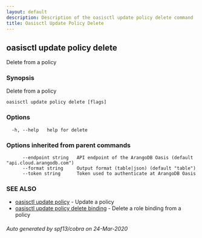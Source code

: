 ```yaml
---
layout: default
description: Description of the oasisctl update policy delete command
title: Oasisctl Update Policy Delete
---
```

## oasisctl update policy delete

Delete from a policy

### Synopsis

Delete from a policy

```
oasisctl update policy delete [flags]
```

### Options

```
  -h, --help   help for delete
```

### Options inherited from parent commands

```
      --endpoint string   API endpoint of the ArangoDB Oasis (default "api.cloud.arangodb.com")
      --format string     Output format (table|json) (default "table")
      --token string      Token used to authenticate at ArangoDB Oasis
```

### SEE ALSO

* [oasisctl update policy](oasisctl-update-policy.md)	 - Update a policy
* [oasisctl update policy delete binding](oasisctl-update-policy-delete-binding.md)	 - Delete a role binding from a policy

###### Auto generated by spf13/cobra on 24-Mar-2020
